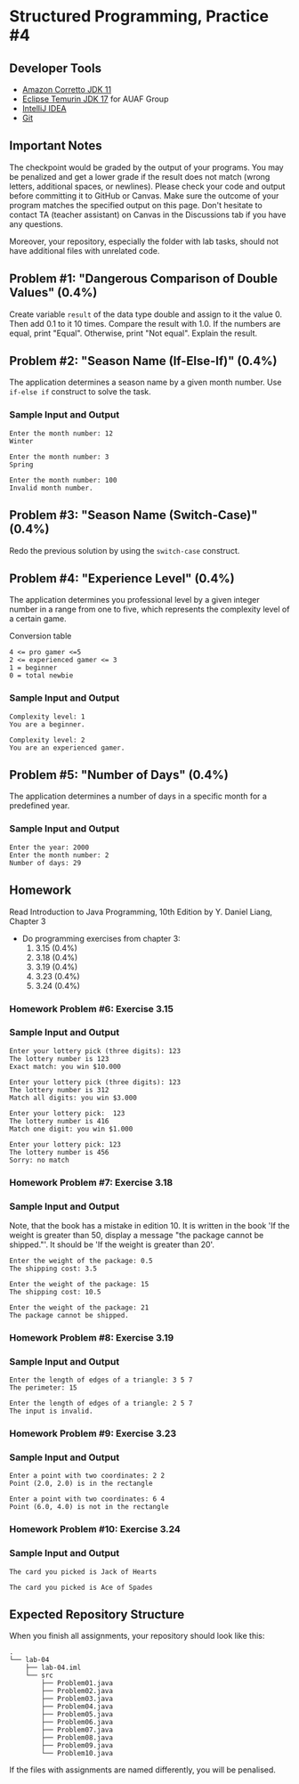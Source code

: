 Structured Programming, Practice #4
===================================

## Developer Tools

* [Amazon Corretto JDK 11](https://aws.amazon.com/corretto)
* [Eclipse Temurin JDK 17](https://adoptium.net) for AUAF Group
* [IntelliJ IDEA](https://www.jetbrains.com/idea/download)
* [Git](https://git-scm.com)

## Important Notes

The checkpoint would be graded by the output of your programs. You may be penalized and get a lower grade if the result does not match (wrong letters, additional spaces, or newlines). Please check your code and output before committing it to GitHub or Canvas. Make sure the outcome of your program matches the specified output on this page. Don't hesitate to contact TA (teacher assistant) on Canvas in the Discussions tab if you have any questions.

Moreover, your repository, especially the folder with lab tasks, should not have additional files with unrelated code.

## Problem #1: "Dangerous Comparison of Double Values" (0.4%)

Create variable `result` of the data type double and assign to it the value 0. Then add 0.1 to it 10 times. Compare the result with 1.0. If the numbers are equal, print "Equal". Otherwise, print "Not equal". Explain the result.

## Problem #2: "Season Name (If-Else-If)" (0.4%)

The application determines a season name by a given month number. Use `if-else if` construct to solve the task.

### Sample Input and Output

```
Enter the month number: 12
Winter
```

```
Enter the month number: 3
Spring
```

```
Enter the month number: 100
Invalid month number.
```

## Problem #3: "Season Name (Switch-Case)" (0.4%)

Redo the previous solution by using the `switch-case` construct.

## Problem #4: "Experience Level" (0.4%)

The application determines you professional level by a given integer number in a range from
one to five, which represents the complexity level of a certain game.

Conversion table

```
4 <= pro gamer <=5
2 <= experienced gamer <= 3
1 = beginner
0 = total newbie
```

### Sample Input and Output

```
Complexity level: 1
You are a beginner.
```

```
Complexity level: 2
You are an experienced gamer.
```

## Problem #5: "Number of Days" (0.4%)

The application determines a number of days in a specific month for a predefined year.

### Sample Input and Output

```
Enter the year: 2000
Enter the month number: 2
Number of days: 29
```

## Homework

Read Introduction to Java Programming, 10th Edition by Y. Daniel Liang, Chapter 3

* Do programming exercises from chapter 3:
  1. 3.15 (0.4%)
  2. 3.18 (0.4%)
  3. 3.19 (0.4%)
  4. 3.23 (0.4%)
  5. 3.24 (0.4%)


### Homework Problem #6: Exercise 3.15

### Sample Input and Output

```
Enter your lottery pick (three digits): 123
The lottery number is 123
Exact match: you win $10.000
```

```
Enter your lottery pick (three digits): 123
The lottery number is 312
Match all digits: you win $3.000
```

```
Enter your lottery pick:  123
The lottery number is 416
Match one digit: you win $1.000
```

```
Enter your lottery pick: 123
The lottery number is 456
Sorry: no match
```

### Homework Problem #7: Exercise 3.18

### Sample Input and Output

Note, that the book has a mistake in edition 10. It is written in the book 'If the weight is greater than 50, display a message "the package cannot be shipped."'. It should be 'If the weight is greater than 20'.

```
Enter the weight of the package: 0.5
The shipping cost: 3.5
```

```
Enter the weight of the package: 15
The shipping cost: 10.5
```

```
Enter the weight of the package: 21
The package cannot be shipped.
```

### Homework Problem #8: Exercise 3.19

### Sample Input and Output

```
Enter the length of edges of a triangle: 3 5 7
The perimeter: 15
```

```
Enter the length of edges of a triangle: 2 5 7
The input is invalid.
```

### Homework Problem #9: Exercise 3.23

### Sample Input and Output

```
Enter a point with two coordinates: 2 2
Point (2.0, 2.0) is in the rectangle
```

```
Enter a point with two coordinates: 6 4
Point (6.0, 4.0) is not in the rectangle
```

### Homework Problem #10: Exercise 3.24

### Sample Input and Output

```
The card you picked is Jack of Hearts
```

```
The card you picked is Ace of Spades
```

## Expected Repository Structure

When you finish all assignments, your repository should look like this:

```
.
└── lab-04
    ├── lab-04.iml
    └── src
        ├── Problem01.java
        ├── Problem02.java
        ├── Problem03.java
        ├── Problem04.java
        ├── Problem05.java
        ├── Problem06.java
        ├── Problem07.java
        ├── Problem08.java
        ├── Problem09.java
        └── Problem10.java
```

If the files with assignments are named differently, you will be penalised.
